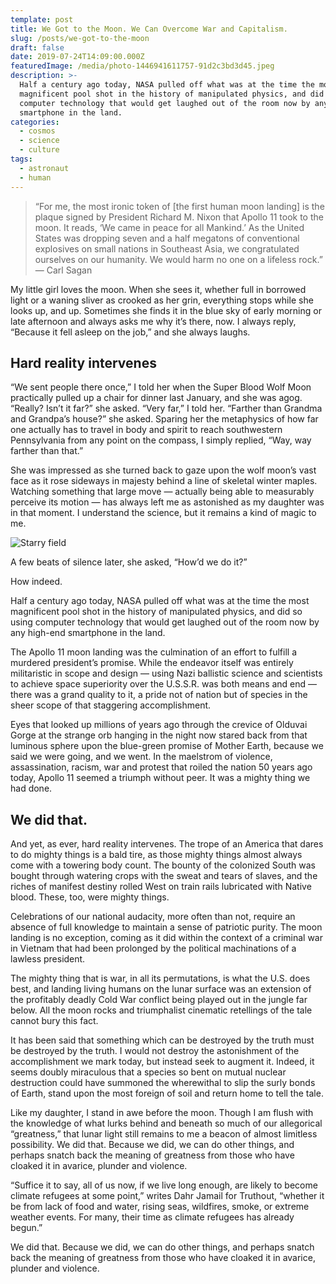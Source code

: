 ```yaml
---
template: post
title: We Got to the Moon. We Can Overcome War and Capitalism.
slug: /posts/we-got-to-the-moon
draft: false
date: 2019-07-24T14:09:00.000Z
featuredImage: /media/photo-1446941611757-91d2c3bd3d45.jpeg
description: >-
  Half a century ago today, NASA pulled off what was at the time the most
  magnificent pool shot in the history of manipulated physics, and did so using
  computer technology that would get laughed out of the room now by any high-end
  smartphone in the land.
categories:
  - cosmos
  - science
  - culture
tags:
  - astronaut
  - human
---
```

> “For me, the most ironic token of \[the first human moon landing] is the plaque signed by President Richard M. Nixon that Apollo 11 took to the moon. It reads, ‘We came in peace for all Mankind.’ As the United States was dropping seven and a half megatons of conventional explosives on small nations in Southeast Asia, we congratulated ourselves on our humanity. We would harm no one on a lifeless rock.” — Carl Sagan

My little girl loves the moon. When she sees it, whether full in borrowed light or a waning sliver as crooked as her grin, everything stops while she looks up, and up. Sometimes she finds it in the blue sky of early morning or late afternoon and always asks me why it’s there, now. I always reply, “Because it fell asleep on the job,” and she always laughs.

## Hard reality intervenes

“We sent people there once,” I told her when the Super Blood Wolf Moon practically pulled up a chair for dinner last January, and she was agog. “Really? Isn’t it far?” she asked. “Very far,” I told her. “Farther than Grandma and Grandpa’s house?” she asked. Sparing her the metaphysics of how far one actually has to travel in body and spirit to reach southwestern Pennsylvania from any point on the compass, I simply replied, “Way, way farther than that.”

She was impressed as she turned back to gaze upon the wolf moon’s vast face as it rose sideways in majesty behind a line of skeletal winter maples. Watching something that large move — actually being able to measurably perceive its motion — has always left me as astonished as my daughter was in that moment. I understand the science, but it remains a kind of magic to me.

![Starry field](/media/photo-1506365761794-6f38e758125d.jpeg)

A few beats of silence later, she asked, “How’d we do it?”

How indeed.

Half a century ago today, NASA pulled off what was at the time the most magnificent pool shot in the history of manipulated physics, and did so using computer technology that would get laughed out of the room now by any high-end smartphone in the land.

The Apollo 11 moon landing was the culmination of an effort to fulfill a murdered president’s promise. While the endeavor itself was entirely militaristic in scope and design — using Nazi ballistic science and scientists to achieve space superiority over the U.S.S.R. was both means and end — there was a grand quality to it, a pride not of nation but of species in the sheer scope of that staggering accomplishment.

Eyes that looked up millions of years ago through the crevice of Olduvai Gorge at the strange orb hanging in the night now stared back from that luminous sphere upon the blue-green promise of Mother Earth, because we said we were going, and we went. In the maelstrom of violence, assassination, racism, war and protest that roiled the nation 50 years ago today, Apollo 11 seemed a triumph without peer. It was a mighty thing we had done.

## We did that.

And yet, as ever, hard reality intervenes. The trope of an America that dares to do mighty things is a bald tire, as those mighty things almost always come with a towering body count. The bounty of the colonized South was bought through watering crops with the sweat and tears of slaves, and the riches of manifest destiny rolled West on train rails lubricated with Native blood. These, too, were mighty things.

Celebrations of our national audacity, more often than not, require an absence of full knowledge to maintain a sense of patriotic purity. The moon landing is no exception, coming as it did within the context of a criminal war in Vietnam that had been prolonged by the political machinations of a lawless president.

The mighty thing that is war, in all its permutations, is what the U.S. does best, and landing living humans on the lunar surface was an extension of the profitably deadly Cold War conflict being played out in the jungle far below. All the moon rocks and triumphalist cinematic retellings of the tale cannot bury this fact.

It has been said that something which can be destroyed by the truth must be destroyed by the truth. I would not destroy the astonishment of the accomplishment we mark today, but instead seek to augment it. Indeed, it seems doubly miraculous that a species so bent on mutual nuclear destruction could have summoned the wherewithal to slip the surly bonds of Earth, stand upon the most foreign of soil and return home to tell the tale.

Like my daughter, I stand in awe before the moon. Though I am flush with the knowledge of what lurks behind and beneath so much of our allegorical “greatness,” that lunar light still remains to me a beacon of almost limitless possibility. We did that. Because we did, we can do other things, and perhaps snatch back the meaning of greatness from those who have cloaked it in avarice, plunder and violence.

“Suffice it to say, all of us now, if we live long enough, are likely to become climate refugees at some point,” writes Dahr Jamail for Truthout, “whether it be from lack of food and water, rising seas, wildfires, smoke, or extreme weather events. For many, their time as climate refugees has already begun.”

We did that. Because we did, we can do other things, and perhaps snatch back the meaning of greatness from those who have cloaked it in avarice, plunder and violence.
